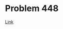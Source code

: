 # Problem 448
[Link](https://leetcode.com/problems/find-all-numbers-disappeared-in-an-array/description/)
